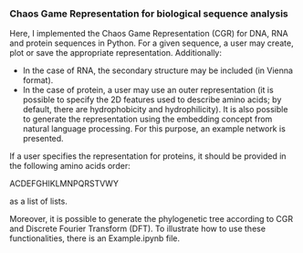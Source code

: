 ### Chaos Game Representation for biological sequence analysis
    
Here, I implemented the Chaos Game Representation (CGR) for DNA, RNA and protein sequences in Python. For a given sequence, a user may create, plot or save the appropriate representation. Additionally:
- In the case of RNA, the secondary structure may be included (in Vienna format).
- In the case of protein, a user may use an outer representation (it is possible to specify the 2D features used to describe amino acids; by default, there are hydrophobicity and hydrophilicity). It is also possible to generate the representation using the embedding concept from natural language processing. For this purpose, an example network is presented.

If a user specifies the representation for proteins, it should be provided in the following amino acids order:

ACDEFGHIKLMNPQRSTVWY

as a list of lists.


Moreover, it is possible to generate the phylogenetic tree according to CGR and Discrete Fourier Transform (DFT). To illustrate how to use these functionalities, there is an Example.ipynb file.
